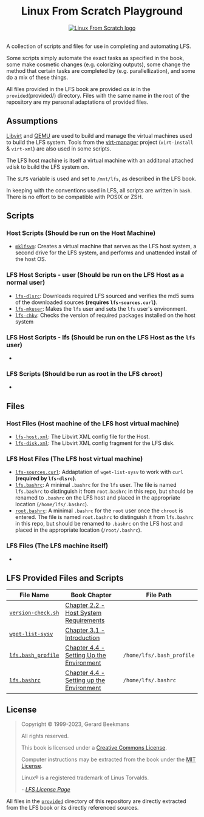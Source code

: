 <h1 align="center">Linux From Scratch Playground</h1>

<div align="center">
    <a href="https://www.linuxfromscratch.org"> <img src="https://www.linuxfromscratch.org/images/lfs-logo.png" alt="Linux From Scratch logo" /></a>
</div>
<br>

A collection of scripts and files for use in completing and automating LFS.

Some scripts simply automate the exact tasks as specified in the book, some make cosmetic changes (e.g. colorizing outputs),
some change the method that certain tasks are completed by (e.g. parallellization), and some do a mix of these things.

All files provided in the LFS book are provided *as is* in the `provided`(provided/) directory.
Files with the same name in the root of the repository are my personal adaptations of provided files.



## Assumptions

[Libvirt](https://libvirt.org) and [QEMU](https://www.qemu.org) are used to build and manage the virtual machines used to build the LFS system.
Tools from the [virt-manager](https://virt-manager.org) project (`virt-install` & `virt-xml`) are also used in some scripts.

The LFS host machine is itself a virtual machine with an additonal attached vdisk to build the LFS system on.

The `$LFS` variable is used and set to `/mnt/lfs`, as described in the LFS book.

In keeping with the conventions used in LFS, all scripts are written in `bash`. There is no effort to be compatible with POSIX or ZSH.



## Scripts

### Host Scripts (Should be run on the Host Machine)

- [`mklfsvm`](scripts/mklfsvm):
        Creates a virtual machine that serves as the LFS host system, a second drive for the LFS system, and performs and unattended install of the host OS.

### LFS Host Scripts - user (Should be run on the LFS Host as a normal user)

- [`lfs-dlsrc`](scripts/lfs-dlsrc):
        Downloads required LFS sourced and verifies the md5 sums of the downloaded sources __(requires `lfs-sources.curl`)__.
- [`lfs-mkuser`](scripts/lfs-mkuser):
        Makes the `lfs` user and sets the `lfs` user's environment.
- [`lfs-chkv`](scripts/lfs-chkv):
        Checks the version of required packages installed on the host system

### LFS Host Scripts - lfs (Should be run on the LFS Host as the `lfs` user)

- []()

### LFS Scripts (Should be run as root in the LFS `chroot`)

- []()



## Files

### Host Files (Host machine of the LFS host virtual machine)

- [`lfs-host.xml`](files/lfs-host.xml):
        The Libvirt XML config file for the Host.
- [`lfs-disk.xml`](files/lfs-disk.xml):
        The Libvirt XML config fragment for the LFS disk.

### LFS Host Files (The LFS host virtual machine)

- [`lfs-sources.curl`](files/lfs-sources.curl):
        Addaptation of `wget-list-sysv` to work with `curl` __(required by `lfs-dlsrc`)__.
- [`lfs.bashrc`](files/lfs.bashrc):
        A minimal `.bashrc` for the `lfs` user.
        The file is named `lfs.bashrc` to distinguish it from `root.bashrc` in this repo, but should be renamed to `.bashrc`
        on the LFS host and placed in the appropriate location (`/home/lfs/.bashrc`).
- [`root.bashrc`](files/root.bashrc):
        A minimal `.bashrc` for the `root` user once the `chroot` is entered.
        The file is named `root.bashrc` to distinguish it from `lfs.bashrc` in this repo, but should be renamed to `.bashrc`
        on the LFS host and placed in the appropriate location (`/root/.bashrc`).

### LFS Files (The LFS machine itself)

- []()



## LFS Provided Files and Scripts

| File Name | Book Chapter | File Path |
| --------- | ------------ | --------- |
| [`version-check.sh`](provided/version-check.sh) | [Chapter 2.2 - Host System Requirements](https://www.linuxfromscratch.org/lfs/view/stable/chapter02/hostreqs.html) | |
| [`wget-list-sysv`](provided/wget-list-sysv) | [Chapter 3.1 - Introduction](https://www.linuxfromscratch.org/lfs/view/stable/chapter03/introduction.html) | |
| [`lfs.bash_profile`](provided/lfs.bash_profile) | [Chapter 4.4 - Setting Up the Environment](https://www.linuxfromscratch.org/lfs/view/stable/chapter04/settingenvironment.html) | `/home/lfs/.bash_profile` |
| [`lfs.bashrc`](provided/lfs.bashrc) | [Chapter 4.4 - Setting up the Environment](https://www.linuxfromscratch.org/lfs/view/stable/chapter04/settingenvironment.html) | `/home/lfs/.bashrc` |


## License

> Copyright © 1999-2023, Gerard Beekmans
>
> All rights reserved.
>
> This book is licensed under a [Creative Commons License](https://www.linuxfromscratch.org/lfs/view/development/appendices/creat-comm.html).
>
> Computer instructions may be extracted from the book under the [MIT License](https://www.linuxfromscratch.org/lfs/view/development/appendices/mit.html).
>
> Linux® is a registered trademark of Linus Torvalds.
>
> *- [LFS License Page](https://www.linuxfromscratch.org/lfs/view/development/appendices/licenses.html)*

All files in the [`provided`](provided/) directory of this repository are directly extracted from the LFS book or its directly referenced sources.
